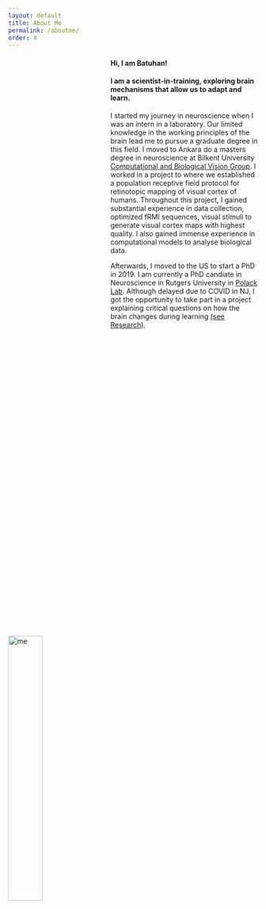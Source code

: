 ```yaml
---
layout: default
title: About Me
permalink: /aboutme/
order: 4
---
```


<img src="profilepic.jpeg" alt="me" style="position:relative; top:30%; right:0%; margin-right: 20px;" height= "auto" width= "37%" align="left" />

#### Hi, I am Batuhan! 
#### I am a scientist-in-training, exploring brain mechanisms that allow us to adapt and learn.

I started my journey in neuroscience when I was an intern in a laboratory. Our limited knowledge in the working principles of the brain lead me to pursue a graduate degree in this field. I moved to Ankara do a masters degree in neuroscience at Bilkent University <a href="http://web2.bilkent.edu.tr/vision/" target="_blank">Computational and Biological Vision Group</a>. I worked in a project to where we established a population receptive field protocol for retinotopic mapping of visual cortex of humans. Throughout this project, I gained substantial experience in data collection, optimized fRMI sequences, visual stimuli to generate visual cortex maps with highest quality. I also gained immense experience in computational models to analyse biological data.

Afterwards, I moved to the US to start a PhD in 2019. I am currently a PhD candiate in Neuroscience in Rutgers University in <a href="https://www.polacklab.org" target="_blank">Polack Lab</a>. Although delayed due to COVID in NJ, I got the opportunity to take part in a project explaining critical questions on how the brain changes during learning [(see Research)](/research).
